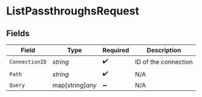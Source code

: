 # ListPassthroughsRequest


## Fields

| Field                | Type                 | Required             | Description          |
| -------------------- | -------------------- | -------------------- | -------------------- |
| `ConnectionID`       | *string*             | :heavy_check_mark:   | ID of the connection |
| `Path`               | *string*             | :heavy_check_mark:   | N/A                  |
| `Query`              | map[string]*any*     | :heavy_minus_sign:   | N/A                  |